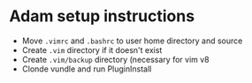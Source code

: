 # Adam setup instructions

- Move `.vimrc` and `.bashrc` to user home directory and source
- Create `.vim` directory if it doesn't exist
- Create `.vim/backup` directory (necessary for vim v8
- Clonde vundle and run PluginInstall
